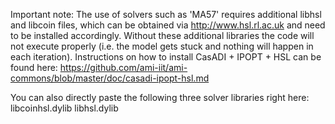 Important note:
The use of solvers such as 'MA57' requires additional libhsl and libcoin files, which can be obtained via http://www.hsl.rl.ac.uk and need to be installed accordingly. Without these additional libraries the code will not execute properly (i.e. the model gets stuck and nothing will happen in each iteration). Instructions on how to install CasADI + IPOPT + HSL can be found here: https://github.com/ami-iit/ami-commons/blob/master/doc/casadi-ipopt-hsl.md

You can also directly paste the following three solver libraries right here:
libcoinhsl.dylib
libhsl.dylib


